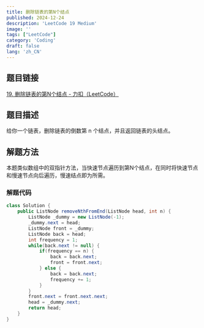 ```yaml
---
title: 删除链表的第N个结点
published: 2024-12-24
description: 'LeetCode 19 Medium'
image: ''
tags: ["LeetCode"]
category: 'Coding'
draft: false 
lang: 'zh_CN'
---
```


## 题目链接

[19. 删除链表的第N个结点 - 力扣（LeetCode）](https://leetcode.cn/problems/remove-nth-node-from-end-of-list/description/)

## 题目描述

给你一个链表，删除链表的倒数第 n 个结点，并且返回链表的头结点。

## 解题方法

本题类似数组中的双指针方法，当快速节点遍历到第N个结点，在同时将快速节点和慢速节点向后遍历，慢速结点即为所需。

### 解题代码
```java
class Solution {
    public ListNode removeNthFromEnd(ListNode head, int n) {
        ListNode _dummy = new ListNode(-1);
        _dummy.next = head;
        ListNode front = _dummy;
        ListNode back = head;
        int frequency = 1;
        while(back.next != null) {
            if(frequency == n) {
                back = back.next;
                front = front.next;
            } else {
                back = back.next;
                frequency += 1;
            }
        }
        front.next = front.next.next;
        head = _dummy.next;
        return head;
    }
}
```
